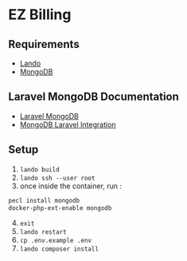 # EZ Billing

## Requirements

- [Lando](https://docs.lando.dev/getting-started/installation/)
- [MongoDB](https://www.mongodb.com/try/download/community)

## Laravel MongoDB Documentation
- [Laravel MongoDB](https://www.mongodb.com/developer/languages/php/laravel-mongodb-tutorial/)
- [MongoDB Laravel Integration](https://www.mongodb.com/resources/products/compatibilities/mongodb-laravel-integration)

## Setup

1. `lando build`
2. `lando ssh --user root`
3. once inside the container, run :

```bash
pecl install mongodb
docker-php-ext-enable mongodb
```
4. `exit`
5. `lando restart`
6. `cp .env.example .env`
7. `lando composer install`
